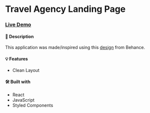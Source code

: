 # Travel Agency Landing Page

### [Live Demo](https://dog-wiki-app.vercel.app/)

#### 📝 Description
This application was made/inspired using this [design](https://www.behance.net/gallery/75774653/Travel-Landing-Page?tracking_source=search_projects%7Clanding%20page) from Behance.

#### 💡 Features
* Clean Layout

#### 🛠️ Built with 
 * React
 * JavaScript
 * Styled Components
